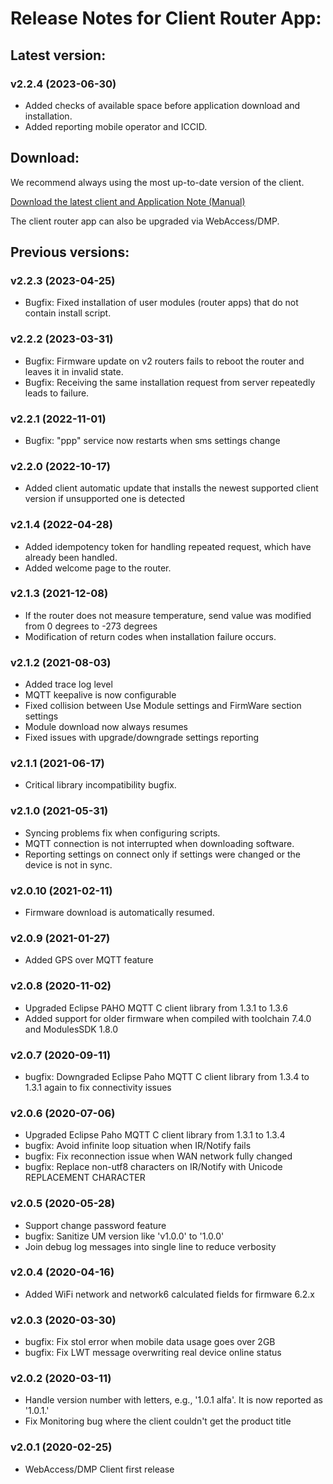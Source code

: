 # Release Notes for Client Router App: 

## Latest version:

### v2.2.4 (2023-06-30)
* Added checks of available space before application download and installation.
* Added reporting mobile operator and ICCID.

## Download:

We recommend always using the most up-to-date version of the client.

[Download the latest client and Application Note (Manual)](https://icr.advantech.cz/products/software/user-modules#webaccessdmp-client)

The client router app can also be upgraded via WebAccess/DMP.


## Previous versions:

### v2.2.3 (2023-04-25)
* Bugfix: Fixed installation of user modules (router apps) that do not contain install script.

### v2.2.2 (2023-03-31)
* Bugfix: Firmware update on v2 routers fails to reboot the router and leaves it in invalid state.
* Bugfix: Receiving the same installation request from server repeatedly leads to failure. 

### v2.2.1 (2022-11-01)
* Bugfix: "ppp" service now restarts when sms settings change

### v2.2.0 (2022-10-17)
* Added client automatic update that installs the newest supported client version if unsupported one is detected

### v2.1.4 (2022-04-28)
* Added idempotency token for handling repeated request, which have already been handled.
* Added welcome page to the router.

### v2.1.3 (2021-12-08)
* If the router does not measure temperature, send value was modified from 0 degrees to -273 degrees
* Modification of return codes when installation failure occurs.

### v2.1.2 (2021-08-03)
* Added trace log level
* MQTT keepalive is now configurable
* Fixed collision between Use Module settings and FirmWare section settings
* Module download now always resumes
* Fixed issues with upgrade/downgrade settings reporting

### v2.1.1 (2021-06-17)
* Critical library incompatibility bugfix.

### v2.1.0 (2021-05-31)
* Syncing problems fix when configuring scripts.
* MQTT connection is not interrupted when downloading software.
* Reporting settings on connect only if settings were changed or the device is not in sync.

### v2.0.10 (2021-02-11)
* Firmware download is automatically resumed.

### v2.0.9 (2021-01-27)
* Added GPS over MQTT feature

### v2.0.8 (2020-11-02)
* Upgraded Eclipse PAHO MQTT C client library from 1.3.1 to 1.3.6
* Added support for older firmware when compiled with toolchain 7.4.0 and ModulesSDK 1.8.0

### v2.0.7 (2020-09-11)
* bugfix: Downgraded Eclipse Paho MQTT C client library from 1.3.4 to 1.3.1 again to fix connectivity issues

### v2.0.6 (2020-07-06)
* Upgraded Eclipse Paho MQTT C client library from 1.3.1 to 1.3.4
* bugfix: Avoid infinite loop situation when IR/Notify fails
* bugfix: Fix reconnection issue when WAN network fully changed
* bugfix: Replace non-utf8 characters on IR/Notify with Unicode REPLACEMENT CHARACTER

### v2.0.5 (2020-05-28)
* Support change password feature
* bugfix: Sanitize UM version like 'v1.0.0' to '1.0.0'
* Join debug log messages into single line to reduce verbosity

### v2.0.4 (2020-04-16)
* Added WiFi network and network6 calculated fields for firmware 6.2.x


### v2.0.3 (2020-03-30)
* bugfix: Fix stol error when mobile data usage goes over 2GB
* bugfix: Fix LWT message overwriting real device online status

### v2.0.2 (2020-03-11)
* Handle version number with letters, e.g., '1.0.1 alfa'. It is now reported as '1.0.1.'
* Fix Monitoring bug where the client couldn't get the product title

### v2.0.1 (2020-02-25)
* WebAccess/DMP Client first release